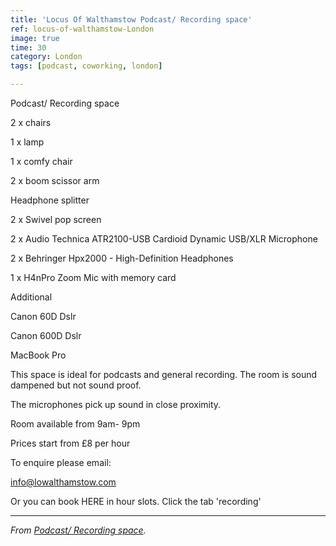 ```yaml
---
title: 'Locus Of Walthamstow Podcast/ Recording space'
ref: locus-of-walthamstow-London
image: true
time: 30
category: London
tags: [podcast, coworking, london]

---
```


Podcast/ Recording space

2 x chairs

1 x lamp

1 x comfy chair
 

2 x boom scissor arm

Headphone splitter

2 x Swivel pop screen

2 x Audio Technica ATR2100-USB Cardioid Dynamic USB/XLR Microphone

2 x Behringer Hpx2000 - High-Definition Headphones

1 x H4nPro Zoom Mic with memory card


Additional

Canon 60D Dslr

Canon 600D Dslr

MacBook Pro
​

This space is ideal for podcasts and general recording. The room is sound dampened but not sound proof. 

The microphones pick up sound in close proximity.
​

Room available from 9am- 9pm

Prices start from £8 per hour

To enquire please email:

info@lowalthamstow.com

Or you can book HERE in hour slots. Click the tab 'recording'


---

_From [Podcast/ Recording space](https://www.lowalthamstow.com/podcast-recording-room)._

